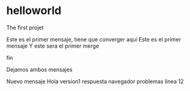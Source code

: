 # helloworld
The first projet

Este es el primer mensaje, tiene que converger aqui
Este es el primer mensaje Y este sera el primer merge 

fin

Dejamos ambos mensajes

Nuevo mensaje Hola version1 respuesta navegador
problemas linea 12
